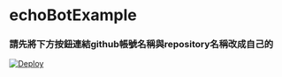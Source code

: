 # echoBotExample
### 請先將下方按鈕連結github帳號名稱與repository名稱改成自己的
<a href="https://heroku.com/deploy?template=https://github.com/lliilliiili/AAAAA/blob/main">
  <img src="https://www.herokucdn.com/deploy/button.svg" alt="Deploy">
</a>
